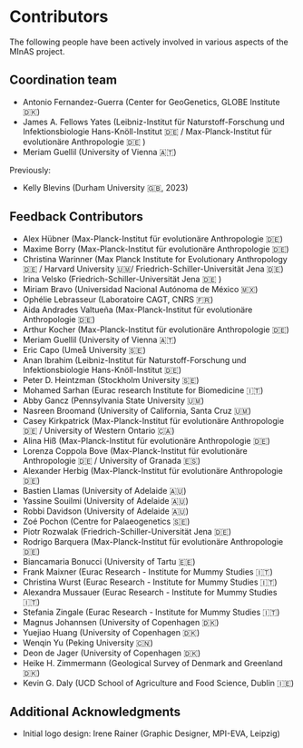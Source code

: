 # Contributors

The following people have been actively involved in various aspects of the MInAS project.

## Coordination team

- Antonio Fernandez-Guerra (Center for GeoGenetics, GLOBE Institute 🇩🇰)
- James A. Fellows Yates (Leibniz-Institut für Naturstoff-Forschung und Infektionsbiologie Hans-Knöll-Institut 🇩🇪 / Max-Planck-Institut für evolutionäre Anthropologie 🇩🇪 )
- Meriam Guellil (University of Vienna 🇦🇹)

Previously:

- Kelly Blevins (Durham University 🇬🇧, 2023)

## Feedback Contributors

- Alex Hübner (Max-Planck-Institut für evolutionäre Anthropologie 🇩🇪)
- Maxime Borry (Max-Planck-Institut für evolutionäre Anthropologie 🇩🇪)
- Christina Warinner (Max Planck Institute for Evolutionary Anthropology 🇩🇪 / Harvard University 🇺🇲/ Friedrich-Schiller-Universität Jena 🇩🇪)
- Irina Velsko (Friedrich-Schiller-Universität Jena 🇩🇪 )
- Miriam Bravo (Universidad Nacional Autónoma de México 🇲🇽)
- Ophélie Lebrasseur (Laboratoire CAGT, CNRS 🇫🇷)
- Aida Andrades Valtueña (Max-Planck-Institut für evolutionäre Anthropologie 🇩🇪)
- Arthur Kocher (Max-Planck-Institut für evolutionäre Anthropologie 🇩🇪)
- Meriam Guellil (University of Vienna 🇦🇹)
- Eric Capo (Umeå University 🇸🇪)
- Anan Ibrahim (Leibniz-Institut für Naturstoff-Forschung und Infektionsbiologie Hans-Knöll-Institut 🇩🇪)
- Peter D. Heintzman (Stockholm University 🇸🇪)
- Mohamed Sarhan (Eurac research Institute for Biomedicine 🇮🇹)
- Abby Gancz (Pennsylvania State University 🇺🇲)
- Nasreen Broomand (University of California, Santa Cruz 🇺🇲)
- Casey Kirkpatrick (Max-Planck-Institut für evolutionäre Anthropologie 🇩🇪 / University of Western Ontario 🇨🇦)
- Alina Hiß (Max-Planck-Institut für evolutionäre Anthropologie 🇩🇪)
- Lorenza Coppola Bove (Max-Planck-Institut für evolutionäre Anthropologie 🇩🇪 / University of Granada 🇪🇸)
- Alexander Herbig (Max-Planck-Institut für evolutionäre Anthropologie 🇩🇪)
- Bastien Llamas (University of Adelaide 🇦🇺)
- Yassine Souilmi (University of Adelaide 🇦🇺)
- Robbi Davidson (University of Adelaide 🇦🇺)
- Zoé Pochon (Centre for Palaeogenetics 🇸🇪)
- Piotr Rozwalak (Friedrich-Schiller-Universität Jena 🇩🇪)
- Rodrigo Barquera (Max-Planck-Institut für evolutionäre Anthropologie 🇩🇪)
- Biancamaria Bonucci (University of Tartu 🇪🇪)
- Frank Maixner (Eurac Research - Institute for Mummy Studies 🇮🇹)
- Christina Wurst (Eurac Research - Institute for Mummy Studies 🇮🇹)
- Alexandra Mussauer (Eurac Research - Institute for Mummy Studies 🇮🇹)
- Stefania Zingale (Eurac Research - Institute for Mummy Studies 🇮🇹)
- Magnus Johannsen (University of Copenhagen 🇩🇰)
- Yuejiao Huang (University of Copenhagen 🇩🇰)
- Wenqin Yu (Peking University 🇨🇳)
- Deon de Jager (University of Copenhagen 🇩🇰)
- Heike H. Zimmermann (Geological Survey of Denmark and Greenland 🇩🇰)
- Kevin G. Daly (UCD School of Agriculture and Food Science, Dublin 🇮🇪)

## Additional Acknowledgments

- Initial logo design: Irene Rainer (Graphic Designer, MPI-EVA, Leipzig)
